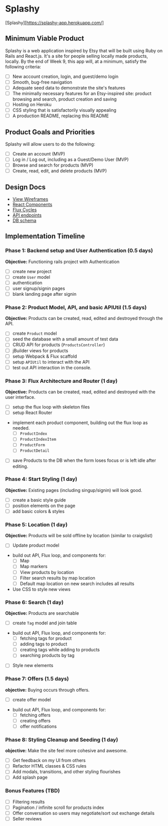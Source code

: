 # Splashy

[Splashy][https://splashy-app.herokuapp.com/]

## Minimum Viable Product

Splashy is a web application inspired by Etsy that will be built using Ruby on Rails and React.js.  It's a site for people selling locally made products, locally.  By the end of Week 9, this app will, at a minimum, satisfy the following criteria:

- [ ] New account creation, login, and guest/demo login
- [ ] Smooth, bug-free navigation
- [ ] Adequate seed data to demonstrate the site's features
- [ ] The minimally necessary features for an Etsy-inspired site: product browsing and search, product creation and saving
- [ ] Hosting on Heroku
- [ ] CSS styling that is satisfactorily visually appealing
- [ ] A production README, replacing this README

## Product Goals and Priorities

Splashy will allow users to do the following:

<!-- This is a Markdown checklist. Use it to keep track of your
progress. Put an x between the brackets for a checkmark: [x] -->

- [ ] Create an account (MVP)
- [ ] Log in / Log out, including as a Guest/Demo User (MVP)
- [ ] Browse and search for products (MVP)
- [ ] Create, read, edit, and delete products (MVP)

## Design Docs
* [View Wireframes][views]
* [React Components][components]
* [Flux Cycles][flux-cycles]
* [API endpoints][api-endpoints]
* [DB schema][schema]

[views]: ./docs/views.md
[components]: ./docs/components.md
[flux-cycles]: ./docs/flux-cycles.md
[api-endpoints]: ./docs/api-endpoints.md
[schema]: ./docs/schema.md

## Implementation Timeline

### Phase 1: Backend setup and User Authentication (0.5 days)

**Objective:** Functioning rails project with Authentication

- [ ] create new project
- [ ] create `User` model
- [ ] authentication
- [ ] user signup/signin pages
- [ ] blank landing page after signin

### Phase 2: Product Model, API, and basic APIUtil (1.5 days)

**Objective:** Products can be created, read, edited and destroyed through
the API.

- [ ] create `Product` model
- [ ] seed the database with a small amount of test data
- [ ] CRUD API for products (`ProductsController`)
- [ ] jBuilder views for products
- [ ] setup Webpack & Flux scaffold
- [ ] setup `APIUtil` to interact with the API
- [ ] test out API interaction in the console.

### Phase 3: Flux Architecture and Router (1 day)

**Objective:** Products can be created, read, edited and destroyed with the
user interface.

- [ ] setup the flux loop with skeleton files
- [ ] setup React Router
- implement each product component, building out the flux loop as needed.
  - [ ] `ProductIndex`
  - [ ] `ProductIndexItem`
  - [ ] `ProductForm`
  - [ ] `ProductDetail`
- [ ] save Products to the DB when the form loses focus or is left idle
  after editing.

### Phase 4: Start Styling (1 day)

**Objective:** Existing pages (including singup/signin) will look good.

- [ ] create a basic style guide
- [ ] position elements on the page
- [ ] add basic colors & styles

### Phase 5: Location (1 day)

**Objective:** Products will be sold offline by location (similar to craigslist)

- [ ] Update product model
- build out API, Flux loop, and components for:
  - [ ] Map
  - [ ] Map markers
  - [ ] View products by location
  - [ ] Filter search results by map location
  - [ ] Default map location on new search includes all results
- Use CSS to style new views

### Phase 6: Search (1 day)

**Objective:** Products are searchable

- [ ] create `Tag` model and join table
- build out API, Flux loop, and components for:
  - [ ] fetching tags for product
  - [ ] adding tags to product
  - [ ] creating tags while adding to products
  - [ ] searching products by tag
- [ ] Style new elements

### Phase 7: Offers (1.5 days)

**objective:** Buying occurs through offers.

- [ ] create offer model
- build out API, Flux loop, and components for:
  - [ ] fetching offers
  - [ ] creating offers
  - [ ] offer notifications

### Phase 8: Styling Cleanup and Seeding (1 day)

**objective:** Make the site feel more cohesive and awesome.

- [ ] Get feedback on my UI from others
- [ ] Refactor HTML classes & CSS rules
- [ ] Add modals, transitions, and other styling flourishes
- [ ] Add splash page

### Bonus Features (TBD)
- [ ] Filtering results
- [ ] Pagination / infinite scroll for products index
- [ ] Offer conversation so users may negotiate/sort out exchange details
- [ ] Seller reviews

[phase-one]: ./docs/phases/phase1.md
[phase-two]: ./docs/phases/phase2.md
[phase-three]: ./docs/phases/phase3.md
[phase-four]: ./docs/phases/phase4.md
[phase-five]: ./docs/phases/phase5.md
